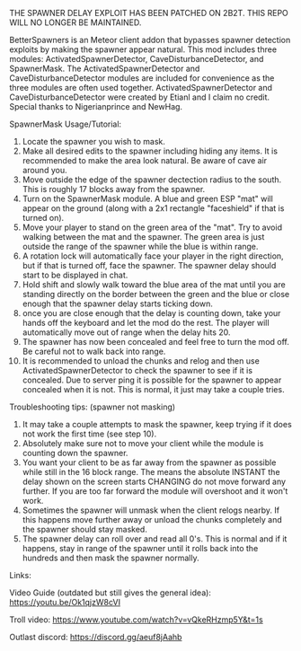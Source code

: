 THE SPAWNER DELAY EXPLOIT HAS BEEN PATCHED ON 2B2T. THIS REPO WILL NO LONGER BE MAINTAINED.

BetterSpawners is an Meteor client addon that bypasses spawner detection exploits by making the spawner appear natural.
This mod includes three modules: ActivatedSpawnerDetector, CaveDisturbanceDetector, and SpawnerMask.
The ActivatedSpawnerDetector and CaveDisturbanceDetector modules are included for convenience as the three modules are often used together. ActivatedSpawnerDetector and CaveDisturbanceDetector were created by Etianl and I claim no credit. Special thanks to Nigerianprince and NewHag.

SpawnerMask Usage/Tutorial:
1. Locate the spawner you wish to mask.
2. Make all desired edits to the spawner including hiding any items. It is recommended to make the area look natural. Be aware of cave air around you.
3. Move outside the edge of the spawner dectection radius to the south. This is roughly 17 blocks away from the spawner.
4. Turn on the SpawnerMask module. A blue and green ESP "mat" will appear on the ground (along with a 2x1 rectangle "faceshield" if that is turned on). 
5. Move your player to stand on the green area of the "mat". Try to avoid walking between the mat and the spawner. The green area is just outside the range of the spawner while the blue is within range.
6. A rotation lock will automatically face your player in the right direction, but if that is turned off, face the spawner. The spawner delay should start to be displayed in chat.
7. Hold shift and slowly walk toward the blue area of the mat until you are standing directly on the border between the green and the blue or close enough that the spawner delay starts ticking down.
8. once you are close enough that the delay is counting down, take your hands off the keyboard and let the mod do the rest. The player will automatically move out of range when the delay hits 20.
9. The spawner has now been concealed and feel free to turn the mod off. Be careful not to walk back into range.
10. It is recommended to unload the chunks and relog and then use ActivatedSpawnerDetector to check the spawner to see if it is concealed. Due to server ping it is possible for the spawner to appear concealed when it is not. This is normal, it just may take a couple tries.

 Troubleshooting tips: (spawner not masking)
 1. It may take a couple attempts to mask the spawner, keep trying if it does not work the first time (see step 10).
 2. Absolutely make sure not to move your client while the module is counting down the spawner.
 3. You want your client to be as far away from the spawner as possible while still in the 16 block range. The means the absolute INSTANT the delay shown on the screen starts CHANGING do not move forward any further. If you are too far forward the module will overshoot and it won't work.
 4. Sometimes the spawner will unmask when the client relogs nearby. If this happens move further away or unload the chunks completely and the spawner should stay masked.
 5. The spawner delay can roll over and read all 0's. This is normal and if it happens, stay in range of the spawner until it rolls back into the hundreds and then mask the spawner normally.

Links:

Video Guide (outdated but still gives the general idea): https://youtu.be/Ok1qjzW8cVI

Troll video: https://www.youtube.com/watch?v=vQkeRHzmp5Y&t=1s

Outlast discord: https://discord.gg/aeuf8jAahb
